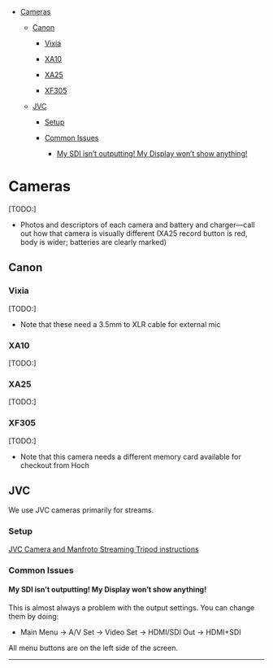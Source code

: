 *   [Cameras](h.1tcdkup64r9g)
    
    *   [Canon](h.1tcdkup64r9g#canon)
        
        *   [Vixia](h.1tcdkup64r9g#vixia)
        
        *   [XA10](h.1tcdkup64r9g#xa10)
        
        *   [XA25](h.1tcdkup64r9g#xa25)
        
        *   [XF305](h.1tcdkup64r9g#xf305)
    
    *   [JVC](h.1tcdkup64r9g#jvc)
        
        *   [Setup](h.1tcdkup64r9g#setup)
        
        *   [Common Issues](h.1tcdkup64r9g#common-issues)
            *   [My SDI isn’t outputting! My Display won’t show anything!](h.1tcdkup64r9g#my-sdi-isnt-outputting-my-display-wont-show-anything)

Cameras
=======

\[TODO:\]

*   Photos and descriptors of each camera and battery and charger—call out how that camera is visually different (XA25 record button is red, body is wider; batteries are clearly marked)

Canon
-----

### Vixia

\[TODO:\]

*   Note that these need a 3.5mm to XLR cable for external mic

### XA10

\[TODO:\]

### XA25

\[TODO:\]

### XF305

\[TODO:\]

*   Note that this camera needs a different memory card available for checkout from Hoch

JVC
---

We use JVC cameras primarily for streams.

### Setup

[JVC Camera and Manfroto Streaming Tripod instructions](https://www.google.com/url?q=https://docs.google.com/document/d/1tEeGrExoEoM0UwCHkSWTLOjBPLeZc--sqhEDyHGrvYc/edit?usp%3Dsharing&sa=D&source=editors&ust=1646863017217987&usg=AOvVaw0ePUPI6GpzUsip8WQPjrKd)

### Common Issues

#### My SDI isn’t outputting! My Display won’t show anything!

This is almost always a problem with the output settings. You can change them by doing:

*   Main Menu -> A/V Set \-> Video Set \-> HDMI/SDI Out \-> HDMI+SDI

All menu buttons are on the left side of the screen.

* * *